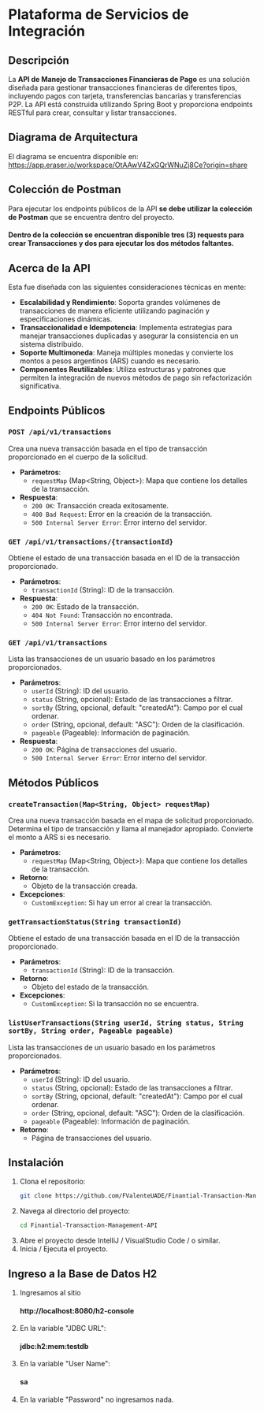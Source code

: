 # Plataforma de Servicios de Integración

## Descripción

La **API de Manejo de Transacciones Financieras de Pago** es una solución diseñada para gestionar transacciones financieras de diferentes tipos, incluyendo pagos con tarjeta, transferencias bancarias y transferencias P2P. La API está construida utilizando Spring Boot y proporciona endpoints RESTful para crear, consultar y listar transacciones.

## Diagrama de Arquitectura
El diagrama se encuentra disponible en: https://app.eraser.io/workspace/OtAAwV4ZxGQrWNuZj8Ce?origin=share

## Colección de Postman

Para ejecutar los endpoints públicos de la API **se debe utilizar la colección de Postman** que se encuentra dentro del proyecto.
  #### Dentro de la colección se encuentran disponible tres (3) requests para crear Transacciones y dos para ejecutar los dos métodos faltantes.

## Acerca de la API

Esta fue diseñada con las siguientes consideraciones técnicas en mente:
- **Escalabilidad y Rendimiento**: Soporta grandes volúmenes de transacciones de manera eficiente utilizando paginación y especificaciones dinámicas.
- **Transaccionalidad e Idempotencia**: Implementa estrategias para manejar transacciones duplicadas y asegurar la consistencia en un sistema distribuido.
- **Soporte Multimoneda**: Maneja múltiples monedas y convierte los montos a pesos argentinos (ARS) cuando es necesario.
- **Componentes Reutilizables**: Utiliza estructuras y patrones que permiten la integración de nuevos métodos de pago sin refactorización significativa.

## Endpoints Públicos

### `POST /api/v1/transactions`

Crea una nueva transacción basada en el tipo de transacción proporcionado en el cuerpo de la solicitud.

- **Parámetros**:
    - `requestMap` (Map<String, Object>): Mapa que contiene los detalles de la transacción.
- **Respuesta**:
    - `200 OK`: Transacción creada exitosamente.
    - `400 Bad Request`: Error en la creación de la transacción.
    - `500 Internal Server Error`: Error interno del servidor.

### `GET /api/v1/transactions/{transactionId}`

Obtiene el estado de una transacción basada en el ID de la transacción proporcionado.

- **Parámetros**:
    - `transactionId` (String): ID de la transacción.
- **Respuesta**:
    - `200 OK`: Estado de la transacción.
    - `404 Not Found`: Transacción no encontrada.
    - `500 Internal Server Error`: Error interno del servidor.

### `GET /api/v1/transactions`

Lista las transacciones de un usuario basado en los parámetros proporcionados.

- **Parámetros**:
    - `userId` (String): ID del usuario.
    - `status` (String, opcional): Estado de las transacciones a filtrar.
    - `sortBy` (String, opcional, default: "createdAt"): Campo por el cual ordenar.
    - `order` (String, opcional, default: "ASC"): Orden de la clasificación.
    - `pageable` (Pageable): Información de paginación.
- **Respuesta**:
    - `200 OK`: Página de transacciones del usuario.
    - `500 Internal Server Error`: Error interno del servidor.

## Métodos Públicos

### `createTransaction(Map<String, Object> requestMap)`

Crea una nueva transacción basada en el mapa de solicitud proporcionado. Determina el tipo de transacción y llama al manejador apropiado. Convierte el monto a ARS si es necesario.

- **Parámetros**:
    - `requestMap` (Map<String, Object>): Mapa que contiene los detalles de la transacción.
- **Retorno**:
    - Objeto de la transacción creada.
- **Excepciones**:
    - `CustomException`: Si hay un error al crear la transacción.

### `getTransactionStatus(String transactionId)`

Obtiene el estado de una transacción basada en el ID de la transacción proporcionado.

- **Parámetros**:
    - `transactionId` (String): ID de la transacción.
- **Retorno**:
    - Objeto del estado de la transacción.
- **Excepciones**:
    - `CustomException`: Si la transacción no se encuentra.

### `listUserTransactions(String userId, String status, String sortBy, String order, Pageable pageable)`

Lista las transacciones de un usuario basado en los parámetros proporcionados.

- **Parámetros**:
    - `userId` (String): ID del usuario.
    - `status` (String, opcional): Estado de las transacciones a filtrar.
    - `sortBy` (String, opcional, default: "createdAt"): Campo por el cual ordenar.
    - `order` (String, opcional, default: "ASC"): Orden de la clasificación.
    - `pageable` (Pageable): Información de paginación.
- **Retorno**:
    - Página de transacciones del usuario.

## Instalación

1. Clona el repositorio:
   ```bash
   git clone https://github.com/FValenteUADE/Finantial-Transaction-Management-API.git

2. Navega al directorio del proyecto:
    ```bash
    cd Finantial-Transaction-Management-API

3. Abre el proyecto desde IntelliJ / VisualStudio Code / o similar.
4. Inicia / Ejecuta el proyecto.
## Ingreso a la Base de Datos H2

1. Ingresamos al sitio  
    
    #### http://localhost:8080/h2-console
2. En la variable "JDBC URL":
    #### jdbc:h2:mem:testdb
3. En la variable "User Name":
    #### sa
4. En la variable "Password" no ingresamos nada.